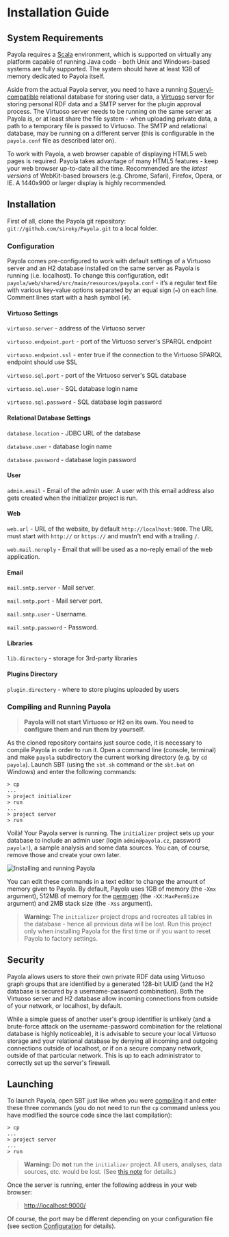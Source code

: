 <a name="top"></a>

# Installation Guide

## System Requirements

Payola requires a [Scala](http://www.scala-lang.org) environment, which is supported on virtually any platform capable of running Java code - both Unix and Windows-based systems are fully supported. The system should have at least 1GB of memory dedicated to Payola itself.

Aside from the actual Payola server, you need to have a running [Squeryl-compatible](http://squeryl.org) relational database for storing user data, a [Virtuoso](http://virtuoso.openlinksw.com) server for storing personal RDF data and a SMTP server for the plugin approval process. The Virtuoso server needs to be running on the same server as Payola is, or at least share the file system - when uploading private data, a path to a temporary file is passed to Virtuoso. The SMTP and relational database, may be running on a different server (this is configurable in the `payola.conf` file as described later on).

To work with Payola, a web browser capable of displaying HTML5 web pages is required. Payola takes advantage of many HTML5 features - keep your web browser up-to-date all the time. Recommended are the *latest versions* of WebKit-based browsers (e.g. Chrome, Safari), Firefox, Opera, or IE. A 1440x900 or larger display is highly recommended.

## Installation

First of all, clone the Payola git repository: `git://github.com/siroky/Payola.git` to a local folder.

<a name="configuration"></a>
### Configuration 

Payola comes pre-configured to work with default settings of a Virtuoso server and an H2 database installed on the same server as Payola is running (i.e. localhost). To change this configuration, edit `payola/web/shared/src/main/resources/payola.conf` - it’s a regular text file with various key-value options separated by an equal sign (`=`) on each line. Comment lines start with a hash symbol (`#`).

#### Virtuoso Settings

`virtuoso.server` - address of the Virtuoso server

`virtuoso.endpoint.port` - port of the Virtuoso server's SPARQL endpoint

`virtuoso.endpoint.ssl` - enter true if the connection to the Virtuoso SPARQL endpoint should use SSL

`virtuoso.sql.port` - port of the Virtuoso server's SQL database

`virtuoso.sql.user` - SQL database login name

`virtuoso.sql.password` - SQL database login password

#### Relational Database Settings

`database.location` - JDBC URL of the database

`database.user` - database login name

`database.password` - database login password

#### User

`admin.email` - Email of the admin user. A user with this email address also gets created when the initializer project is run.

#### Web

`web.url` - URL of the website, by default `http://localhost:9000`. The URL must start with `http://` or `https://` and mustn't end with a trailing `/`.

`web.mail.noreply` - Email that will be used as a no-reply email of the web application.

#### Email

`mail.smtp.server` - Mail server.

`mail.smtp.port` - Mail server port.

`mail.smtp.user` - Username.

`mail.smtp.password` - Password.

#### Libraries

`lib.directory` - storage for 3rd-party libraries

#### Plugins Directory

`plugin.directory` - where to store plugins uploaded by users

<a name="compiling"></a>
### Compiling and Running Payola

> **Payola will not start Virtuoso or H2 on its own. You need to configure them and run them by yourself.**

As the cloned repository contains just source code, it is necessary to compile Payola in order to run it. Open a command line (console, terminal) and make `payola` subdirectory the current working directory (e.g. by `cd payola`). Launch SBT (using the `sbt.sh` command or the `sbt.bat` on Windows) and enter the following commands:

<a name="run-initializer"></a>
```
> cp
...
> project initializer
> run
...
> project server
> run
```

Voilà! Your Payola server is running. The `initializer` project sets up your database to include an admin user (login `admin@payola.cz`, password `payola!`), a sample analysis and some data sources. You can, of course, remove those and create your own later.

![Installing and running Payola](https://raw.github.com/siroky/Payola/develop/docs/img/installscreen.png)

You can edit these commands in a text editor to change the amount of memory given to Payola. By default, Payola uses 1GB of memory (the `-Xmx` argument), 512MB of memory for the [permgen](http://en.wikipedia.org/wiki/Java_virtual_machine#Heap) (the `-XX:MaxPermSize` argument) and 2MB stack size (the `-Xss` argument).

> <a name="drop-create-warning"></a> **Warning:** The `initializer` project drops and recreates all tables in the database - hence all previous data will be lost. Run this project only when installing Payola for the first time or if you want to reset Payola to factory settings.

## Security

Payola allows users to store their own private RDF data using Virtuoso graph groups that are identified by a generated 128-bit UUID (and the H2 database is secured by a username-password combination). Both the Virtuoso server and H2 database allow incoming connections from outside of your network, or localhost, by default.

While a simple guess of another user's group identifier is unlikely (and a brute-force attack on the username-password combination for the relational database is highly noticeable), it is advisable to secure your local Virtuoso storage and your relational database by denying all incoming and outgoing connections outside of localhost, or if on a secure company network, outside of that particular network. This is up to each administrator to correctly set up the server's firewall.

## Launching

To launch Payola, open SBT just like when you were [compiling](#compiling) it and enter these three commands (you do not need to run the `cp` command unless you have modified the source code since the last compilation):

```
> cp
...
> project server
...
> run
```

> **Warning:** Do **not** run the `initializer` project. All users, analyses, data sources, etc. would be lost. (See [this note](#drop-create-warning) for details.)

Once the server is running, enter the following address in your web browser:

><http://localhost:9000/>

Of course, the port may be different depending on your configuration file (see section [Configuration](#configuration) for details).